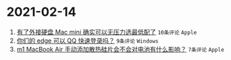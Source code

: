 # 2021-02-14

1. [有了外接硬盘 Mac mini 确实可以无压力选最低配了](https://www.v2ex.com/t/753250) `10条评论` `Apple`
1. [你们的 edge 可以 QQ 快速登录吗？](https://www.v2ex.com/t/753246) `9条评论` `Windows`
1. [m1 MacBook Air 手动添加散热硅片会不会对电池有什么影响？](https://www.v2ex.com/t/753247) `7条评论` `Apple`
